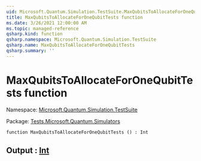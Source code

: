 ```yaml
---
uid: Microsoft.Quantum.Simulation.TestSuite.MaxQubitsToAllocateForOneQubitTests
title: MaxQubitsToAllocateForOneQubitTests function
ms.date: 3/26/2021 12:00:00 AM
ms.topic: managed-reference
qsharp.kind: function
qsharp.namespace: Microsoft.Quantum.Simulation.TestSuite
qsharp.name: MaxQubitsToAllocateForOneQubitTests
qsharp.summary: ''
---
```


# MaxQubitsToAllocateForOneQubitTests function

Namespace: [Microsoft.Quantum.Simulation.TestSuite](xref:Microsoft.Quantum.Simulation.TestSuite)

Package: [Tests.Microsoft.Quantum.Simulators](https://nuget.org/packages/Tests.Microsoft.Quantum.Simulators)




```qsharp
function MaxQubitsToAllocateForOneQubitTests () : Int
```


## Output : [Int](xref:microsoft.quantum.lang-ref.int)

